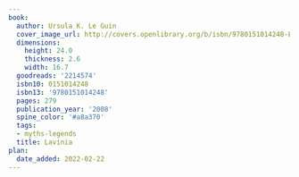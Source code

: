 ```yaml
---
book:
  author: Ursula K. Le Guin
  cover_image_url: http://covers.openlibrary.org/b/isbn/9780151014248-L.jpg
  dimensions:
    height: 24.0
    thickness: 2.6
    width: 16.7
  goodreads: '2214574'
  isbn10: 0151014248
  isbn13: '9780151014248'
  pages: 279
  publication_year: '2008'
  spine_color: '#a8a370'
  tags:
  - myths-legends
  title: Lavinia
plan:
  date_added: 2022-02-22
---
```


